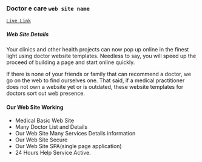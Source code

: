 ### Doctor e care `web site name`

[`Live Link`]('https://doctor-e-care-s.web.app/')

##### Web Site Details

<p>Your clinics and other health projects can now pop up online in the finest light using doctor website templates. Needless to say, you will speed up the proceed of building a page and start online quickly.</p>
<p>If there is none of your friends or family that can recommend a doctor, we go on the web to find ourselves one. That said, if a medical practitioner does not own a website yet or is outdated, these website templates for doctors sort out web presence.</p>

#### Our Web Site Working

- Medical Basic Web Site
- Many Doctor List and Details
- Our Web Site Many Services Details information
- Our Web Site Secure
- Our Web Site SPA(single page application)
- 24 Hours Help Service Active.
